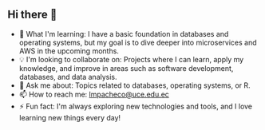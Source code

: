 ## Hi there 👋
- 🌱 What I'm learning: I have a basic foundation in databases and operating systems, but my goal is to dive deeper into microservices and AWS in the upcoming months.
- 💡 I'm looking to collaborate on: Projects where I can learn, apply my knowledge, and improve in areas such as software development, databases, and data analysis.
- 💬 Ask me about: Topics related to databases, operating systems, or R.
- 📫 How to reach me: lmpacheco@uce.edu.ec
- ⚡ Fun fact: I'm always exploring new technologies and tools, and I love learning new things every day!

